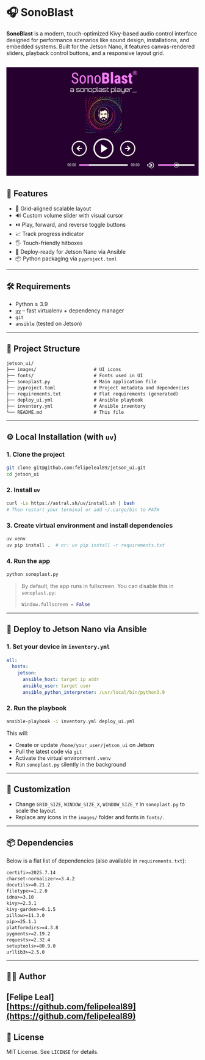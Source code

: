 # 🎧 SonoBlast

**SonoBlast** is a modern, touch-optimized Kivy-based audio control interface designed for performance scenarios like sound design, installations, and embedded systems. Built for the Jetson Nano, it features canvas-rendered sliders, playback control buttons, and a responsive layout grid.

![alt text](image.png)
---

## 🚀 Features

- 🧱 Grid-aligned scalable layout
- 🔊 Custom volume slider with visual cursor
- ⏯️ Play, forward, and reverse toggle buttons
- 📈 Track progress indicator
- 🖐️ Touch-friendly hitboxes
- 🤖 Deploy-ready for Jetson Nano via Ansible
- 📦 Python packaging via `pyproject.toml`

---

## 🛠️ Requirements

- Python ≥ 3.9
- [`uv`](https://github.com/astral-sh/uv) – fast virtualenv + dependency manager
- `git`
- `ansible` (tested on Jetson)

---

## 📁 Project Structure

```
jetson_ui/
├── images/                     # UI icons
├── fonts/                      # Fonts used in UI
├── sonoplast.py                # Main application file
├── pyproject.toml              # Project metadata and dependencies
├── requirements.txt            # Flat requirements (generated)
├── deploy_ui.yml               # Ansible playbook
├── inventory.yml               # Ansible inventory
└── README.md                   # This file
```

---

## ⚙️ Local Installation (with `uv`)

### 1. Clone the project

```bash
git clone git@github.com:felipeleal89/jetson_ui.git
cd jetson_ui
```

### 2. Install `uv`

```bash
curl -Ls https://astral.sh/uv/install.sh | bash
# Then restart your terminal or add ~/.cargo/bin to PATH
```

### 3. Create virtual environment and install dependencies

```bash
uv venv
uv pip install .  # or: uv pip install -r requirements.txt
```

### 4. Run the app

```bash
python sonoplast.py
```

> By default, the app runs in fullscreen. You can disable this in `sonoplast.py`:
>
> ```python
> Window.fullscreen = False
> ```

---

## 🤖 Deploy to Jetson Nano via Ansible

### 1. Set your device in `inventory.yml`

```yaml
all:
  hosts:
    jetson:
      ansible_host: target ip addr
      ansible_user: target user
      ansible_python_interpreter: /usr/local/bin/python3.9
```

### 2. Run the playbook

```bash
ansible-playbook -i inventory.yml deploy_ui.yml
```

This will:

- Create or update `/home/your_user/jetson_ui` on Jetson
- Pull the latest code via `git`
- Activate the virtual environment `.venv`
- Run `sonoplast.py` silently in the background

---

## 🔧 Customization

- Change `GRID_SIZE`, `WINDOW_SIZE_X`, `WINDOW_SIZE_Y` in `sonoplast.py` to scale the layout.
- Replace any icons in the `images/` folder and fonts in `fonts/`.

---

## 📦 Dependencies

Below is a flat list of dependencies (also available in `requirements.txt`):

```
certifi>=2025.7.14
charset-normalizer>=3.4.2
docutils>=0.21.2
filetype>=1.2.0
idna>=3.10
kivy>=2.3.1
kivy-garden>=0.1.5
pillow>=11.3.0
pip>=25.1.1
platformdirs>=4.3.8
pygments>=2.19.2
requests>=2.32.4
setuptools>=80.9.0
urllib3>=2.5.0
```

---

## 🧑‍💻 Author

**[Felipe Leal]**  
[https://github.com/felipeleal89](https://github.com/felipeleal89)  
---

## 📜 License

MIT License. See `LICENSE` for details.
